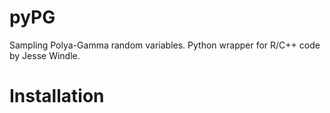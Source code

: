 # pyPG
Sampling Polya-Gamma random variables.  Python wrapper for R/C++ code by Jesse Windle.

#  Installation
